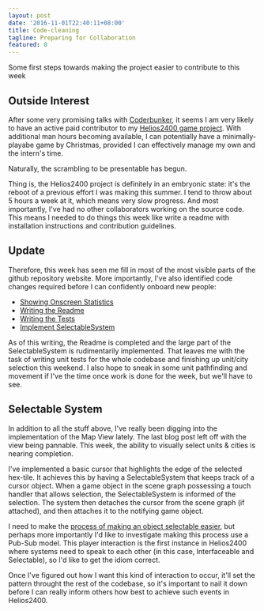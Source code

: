 ```yaml
---
layout: post
date: '2016-11-01T22:40:11+08:00'
title: Code-cleaning
tagline: Preparing for Collaboration
featured: 0
---
```


Some first steps towards making the project easier to contribute to this week

## Outside Interest

After some very promising talks with [Coderbunker](http://www.coderbunker.com), it seems I am very likely to have an active paid contributor to my [Helios2400 game project](https://www.github.com/Sewerbird/Helios2400). With additional man hours becoming available, I can potentially have a minimally-playabe game by Christmas, provided I can effectively manage my own and the intern's time.

Naturally, the scrambling to be presentable has begun.

Thing is, the Helios2400 project is definitely in an embryonic state: it's the reboot of a previous effort I was making this summer. I tend to throw about 5 hours a week at it, which means very slow progress. And most importantly, I've had no other collaborators working on the source code. This means I needed to do things this week like write a readme with installation instructions and contribution guidelines.

## Update

Therefore, this week has seen me fill in most of the most visible parts of the github repository website. More importantly, I've also identified code changes required before I can confidently onboard new people:

- [Showing Onscreen Statistics](https://github.com/Sewerbird/Helios2400/pull/8)
- [Writing the Readme](https://www.github.com/Sewerbird/Helios2400/issues/11)
- [Writing the Tests](https://www.github.com/Sewerbird/Helios2400/issues/9)
- [Implement SelectableSystem](https://www.github.com/Sewerbird/Helios2400/issues/6)

As of this writing, the Readme is completed and the large part of the SelectableSystem is rudimentarily implemented. That leaves me with the task of writing unit tests for the whole codebase and finishing up unit/city selection this weekend. I also hope to sneak in some unit pathfinding and movement if I've the time once work is done for the week, but we'll have to see.

## Selectable System

In addition to all the stuff above, I've really been digging into the implementation of the Map View lately. The last blog post left off with the view being pannable. This week, the ability to visually select units & cities is nearing completion. 

I've implemented a basic cursor that highlights the edge of the selected hex-tile. It achieves this by having a SelectableSystem that keeps track of a cursor object. When a game object in the scene graph possessing a touch handler that allows selection, the SelectableSystem is informed of the selection. The system then detaches the cursor from the scene graph (if attached), and then attaches it to the notifying game object.

I need to make the [process of making an object selectable easier](https://github.com/Sewerbird/Helios2400/issues/10), but perhaps more importantly I'd like to investigate making this process use a Pub-Sub model. This player interaction is the first instance in Helios2400 where systems need to speak to each other (in this case, Interfaceable and Selectable), so I'd like to get the idiom correct.

Once I've figured out how I want this kind of interaction to occur, it'll set the pattern throught the rest of the codebase, so it's important to nail it down before I can really inform others how best to achieve such events in Helios2400.
